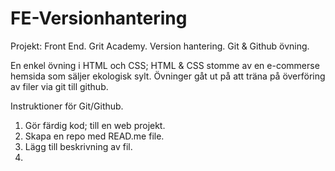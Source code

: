 # FE-Versionhantering
Projekt: Front End. Grit Academy. Version hantering. Git &amp; Github övning. 


En enkel övning i HTML och CSS; HTML & CSS stomme av en e-commerse hemsida som säljer ekologisk sylt. 
Övninger gåt ut på att träna på överföring av filer via git till github.

Instruktioner för Git/Github.
1) Gör färdig kod; till en web projekt. 
2) Skapa en repo med READ.me file. 
3) Lägg till beskrivning av fil.
4) 
